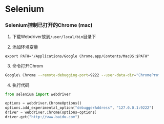 # Selenium

### Selenium控制已打开的Chrome (mac)

1. 下载Webdriver放到`/user/local/bin`目录下

2. 添加环境变量

```shell
export PATH="/Applications/Google Chrome.app/Contents/MacOS:$PATH"
```

3. 命令打开Chrom

```sh
Google\ Chrome --remote-debugging-port=9222 --user-data-dir="ChromeProfile"
```

4. 执行代码

```python
from selenium import webdriver

options = webdriver.ChromeOptions()
options.add_experimental_option("debuggerAddress", "127.0.0.1:9222")
driver = webdriver.Chrome(options=options)
driver.get("http://www.baidu.com")
```